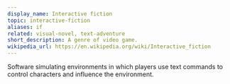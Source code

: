 ```yaml
---
display_name: Interactive fiction
topic: interactive-fiction
aliases: if
related: visual-novel, text-adventure
short_description: A genre of video game.
wikipedia_url: https://en.wikipedia.org/wiki/Interactive_fiction
---
```

Software simulating environments in which players use text commands to control characters and influence the environment.
